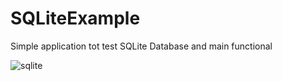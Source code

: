 # SQLiteExample
Simple application tot test SQLite Database and main functional

![sqlite](https://user-images.githubusercontent.com/33694034/136546931-df4cb7a2-79fa-48bd-bfa7-7c88b1a001ce.png)
